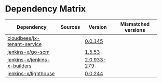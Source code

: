 # Dependency Matrix

Dependency | Sources | Version | Mismatched versions
---------- | ------- | ------- | -------------------
[cloudbees/jx-tenant-service](https://github.com/cloudbees/jx-tenant-service) |  | [0.0.145](https://github.com/cloudbees/jx-tenant-service/releases/tag/v0.0.145) | 
[jenkins-x/go-scm](https://github.com/jenkins-x/go-scm) |  | [1.5.53]() | 
[jenkins-x/jenkins-x-builders](https://github.com/jenkins-x/jenkins-x-builders) |  | [2.0.933-279]() | 
[jenkins-x/lighthouse](https://github.com/jenkins-x/lighthouse) |  | [0.0.244]() | 
